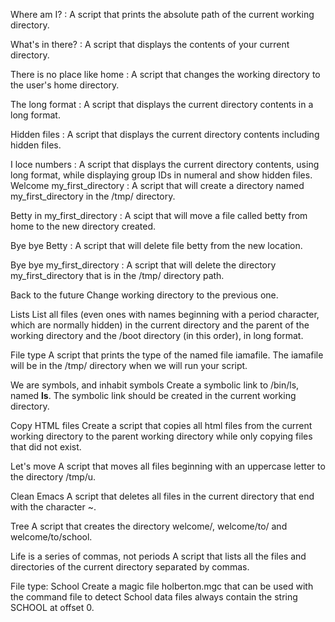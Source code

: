 Where am I? : A script that prints the absolute path of the current working directory.

What's in there? : A script that displays the contents of your current directory.

There is no place like home : A script that changes the working directory to the user's home directory.

The long format : A script that displays the current directory contents in a long format.

Hidden files : A script that displays the current directory contents including hidden files.

I loce numbers : A script that displays the current directory contents, using long format, while displaying group IDs in numeral and show hidden files.
Welcome my_first_directory : A script that will create a directory named my_first_directory in the /tmp/ directory.

Betty in my_first_directory : A scipt that will move a file called betty from home to the new directory created.

Bye bye Betty : A script that will delete file betty from the new location.

Bye bye my_first_directory : A script that will delete the directory my_first_directory that is in the /tmp/ directory path.

Back to the future Change working directory to the previous one.

Lists List all files (even ones with names beginning with a period character, which are normally hidden) in the current directory and the parent of the working directory and the /boot directory (in this order), in long format.

File type A script that prints the type of the named file iamafile. The iamafile will be in the /tmp/ directory when we will run your script.

We are symbols, and inhabit symbols Create a symbolic link to /bin/ls, named __ls__. The symbolic link should be created in the current working directory.

Copy HTML files Create a script that copies all html files from the current working directory to the parent working directory while only copying files that did not exist.

Let's move A script that moves all files beginning with an uppercase letter to the directory /tmp/u.

Clean Emacs A script that deletes all files in the current directory that end with the character ~.

Tree A script that creates the directory welcome/, welcome/to/ and welcome/to/school.

Life is a series of commas, not periods A script that lists all the files and directories of the current directory separated by commas.

File type: School Create a magic file holberton.mgc that can be used with the command file to detect School data files always contain the string SCHOOL at offset 0.
